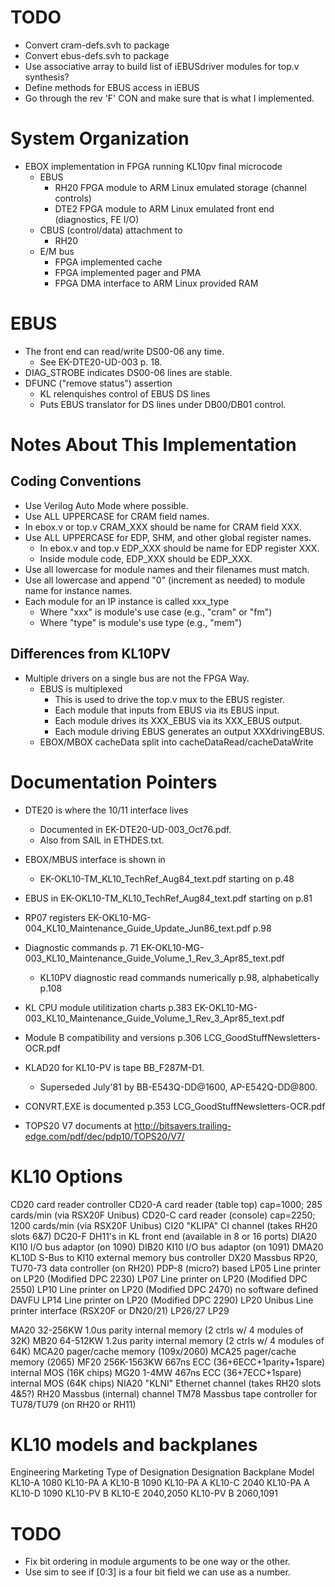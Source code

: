 # TODO
* Convert cram-defs.svh to package
* Convert ebus-defs.svh to package
* Use associative array to build list of iEBUSdriver modules for top.v synthesis?
* Define methods for EBUS access in iEBUS
* Go through the rev 'F' CON and make sure that is what I implemented.


# System Organization
* EBOX implementation in FPGA running KL10pv final microcode
  * EBUS
    * RH20 FPGA module to ARM Linux emulated storage (channel controls)
    * DTE2 FPGA module to ARM Linux emulated front end (diagnostics, FE I/O)
  * CBUS (control/data) attachment to
    * RH20
  * E/M bus
    * FPGA implemented cache
    * FPGA implemented pager and PMA
    * FPGA DMA interface to ARM Linux provided RAM

# EBUS
  * The front end can read/write DS00-06 any time.
    * See EK-DTE20-UD-003 p. 18.
  * DIAG_STROBE indicates DS00-06 lines are stable.
  * DFUNC ("remove status") assertion
    * KL relenquishes control of EBUS DS lines
    * Puts EBUS translator for DS lines under DB00/DB01 control.

# Notes About This Implementation

## Coding Conventions
* Use Verilog Auto Mode where possible.
* Use ALL UPPERCASE for CRAM field names.
* In ebox.v or top.v CRAM_XXX should be name for CRAM field XXX.
* Use ALL UPPERCASE for EDP, SHM, and other global register names.
  * In ebox.v and top.v EDP_XXX should be name for EDP register XXX.
  * Inside module code, EDP_XXX should be EDP_XXX.
* Use all lowercase for module names and their filenames must match.
* Use all lowercase and append "0" (increment as needed) to module
  name for instance names.
* Each module for an IP instance is called xxx_type
  * Where "xxx" is module's use case (e.g., "cram" or "fm")
  * Where "type" is module's use type (e.g., "mem")

## Differences from KL10PV
* Multiple drivers on a single bus are not the FPGA Way.
  * EBUS is multiplexed
    * This is used to drive the top.v mux to the EBUS register.
    * Each module that inputs from EBUS via its EBUS input.
    * Each module drives its XXX_EBUS via its XXX_EBUS output.
    * Each module driving EBUS generates an output XXXdrivingEBUS.
  * EBOX/MBOX cacheData split into cacheDataRead/cacheDataWrite


# Documentation Pointers

* DTE20 is where the 10/11 interface lives
  * Documented in EK-DTE20-UD-003_Oct76.pdf.
  * Also from SAIL in ETHDES.txt.

* EBOX/MBUS interface is shown in
  * EK-OKL10-TM_KL10_TechRef_Aug84_text.pdf starting on p.48

* EBUS in EK-OKL10-TM_KL10_TechRef_Aug84_text.pdf starting on p.81

* RP07 registers EK-OKL10-MG-004_KL10_Maintenance_Guide_Update_Jun86_text.pdf p.98

* Diagnostic commands p. 71
  EK-OKL10-MG-003_KL10_Maintenance_Guide_Volume_1_Rev_3_Apr85_text.pdf
  * KL10PV diagnostic read commands numerically p.98, alphabetically p.108

* KL CPU module utilitization charts p.383
  EK-OKL10-MG-003_KL10_Maintenance_Guide_Volume_1_Rev_3_Apr85_text.pdf

* Module B compatibility and versions p.306 LCG_GoodStuffNewsletters-OCR.pdf

* KLAD20 for KL10-PV is tape BB_F287M-D1.
  * Superseded July'81 by BB-E543Q-DD@1600, AP-E542Q-DD@800.
    

* CONVRT.EXE is documented p.353 LCG_GoodStuffNewsletters-OCR.pdf

* TOPS20 V7 documents at http://bitsavers.trailing-edge.com/pdf/dec/pdp10/TOPS20/V7/


# KL10 Options

CD20	card reader controller
CD20-A	card reader (table top) cap=1000; 285 cards/min (via RSX20F Unibus)
CD20-C	card reader (console) cap=2250; 1200 cards/min (via RSX20F Unibus)
CI20	"KLIPA" CI channel (takes RH20 slots 6&7)
DC20-F	DH11's in KL front end (available in 8 or 16 ports)
DIA20	KI10 I/O bus adaptor (on 1090)
DIB20	KI10 I/O bus adaptor (on 1091)
DMA20	KL10D S-Bus to KI10 external memory bus controller
DX20	Massbus RP20, TU70-73 data controller (on RH20) PDP-8 (micro?) based
LP05	Line printer on LP20 (Modified DPC 2230)
LP07	Line printer on LP20 (Modified DPC 2550)
LP10	Line printer on LP20 (Modified DPC 2470) no software defined DAVFU
LP14	Line printer on LP20 (Modified DPC 2290)
LP20	Unibus Line printer interface (RSX20F or DN20/21)
LP26/27
LP29

MA20	32-256KW 1.0us parity internal memory (2 ctrls w/ 4 modules of 32K)
MB20	64-512KW 1.2us parity internal memory (2 ctrls w/ 4 modules of 64K)
MCA20	pager/cache memory (109x/2060)
MCA25	pager/cache memory (2065)
MF20	256K-1563KW 667ns ECC (36+6ECC+1parity+1spare) internal MOS (16K chips)
MG20	1-4MW 467ns ECC (36+7ECC+1spare) internal MOS (64K chips)
NIA20	"KLNI" Ethernet channel (takes RH20 slots 4&5?)
RH20	Massbus (internal) channel
TM78	Massbus tape controller for TU78/TU79 (on RH20 or RH11)


# KL10 models and backplanes

Engineering   Marketing     Type of
Designation   Designation   Backplane    Model
  KL10-A         1080        KL10-PA       A
  KL10-B         1090        KL10-PA       A
  KL10-C         2040        KL10-PA       A
  KL10-D         1090        KL10-PV       B
  KL10-E         2040,2050   KL10-PV       B
                 2060,1091

# TODO
- Fix bit ordering in module arguments to be one way or the other.
- Use sim to see if [0:3] is a four bit field we can use as a number.

